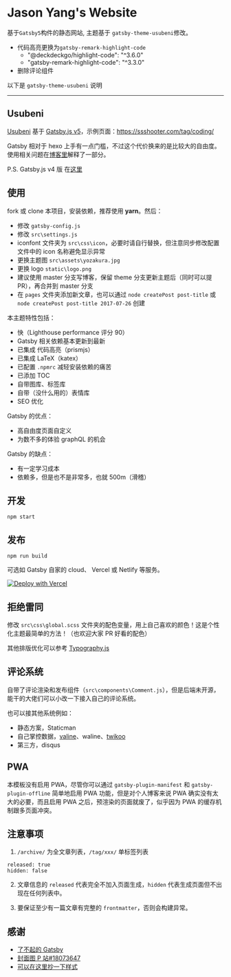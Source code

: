 # Jason Yang's Website

基于`Gatsby5`构件的静态网站, 主题基于 `gatsby-theme-usubeni`修改。

- 代码高亮更换为`gatsby-remark-highlight-code`
    - "@deckdeckgo/highlight-code": "^3.6.0"
    - "gatsby-remark-highlight-code": "^3.3.0"
- 删除评论组件



以下是 `gatsby-theme-usubeni` 说明
***
## Usubeni

[Usubeni](https://github.com/ssshooter/gatsby-theme-usubeni) 基于 [Gatsby.js v5](https://www.gatsbyjs.com/)，示例页面：https://ssshooter.com/tag/coding/

Gatsby 相对于 hexo 上手有一点门槛，不过这个代价换来的是比较大的自由度。使用相关问题在[博客里](https://ssshooter.com/tag/gatsby/)解释了一部分。

P.S. Gatsby.js v4 版 在[这里](https://github.com/ssshooter/gatsby-theme-usubeni/tree/V4)

## 使用

fork 或 clone 本项目，安装依赖，推荐使用 **yarn**。然后：

- 修改 `gatsby-config.js`
- 修改 `src\settings.js`
- iconfont 文件夹为 `src\css\icon`，必要时请自行替换，但注意同步修改配置文件中的 icon 名称避免显示异常
- 更换主题图 `src\assets\yozakura.jpg`
- 更换 logo `static\logo.png`
- 建议使用 master 分支写博客，保留 theme 分支更新主题后（同时可以提 PR），再合并到 master 分支
- 在 `pages` 文件夹添加新文章，也可以通过 `node createPost post-title` 或 `node createPost post-title 2017-07-26` 创建

本主题特性包括：

- 快（Lighthouse performance 评分 90）
- Gatsby 相关依赖基本更新到最新
- 已集成 代码高亮（prismjs）
- 已集成 LaTeX（katex）
- 已配置 `.npmrc` 减轻安装依赖的痛苦
- 已添加 TOC
- 自带图库、标签库
- 自带（没什么用的）表情库
- SEO 优化

Gatsby 的优点：

- 高自由度页面自定义
- 为数不多的体验 graphQL 的机会

Gatsby 的缺点：

- 有一定学习成本
- 依赖多，但是也不是非常多，也就 500m（滑稽）

## 开发

```
npm start
```

## 发布

```
npm run build
```

可选如 Gatsby 自家的 cloud、 Vercel 或 Netlify 等服务。

[![Deploy with Vercel](https://vercel.com/button)](https://vercel.com/new/clone?repository-url=https%3A%2F%2Fgithub.com%2Fssshooter%2Fgatsby-theme-usubeni.git&demo-title=Usubeni%20Fantasy&demo-description=Gatsby%20Theme%20For%20Blog&demo-url=gatsby-theme-usubeni.vercel.app)

## 拒绝雷同

修改 `src\css\global.scss` 文件夹的配色变量，用上自己喜欢的颜色！这是个性化主题最简单的方法！（也欢迎大家 PR 好看的配色）

其他排版优化可以参考 [Typography.js](https://github.com/kyleamathews/typography.js/)

## 评论系统

自带了评论渲染和发布组件（`src\components\Comment.js`），但是后端未开源，能干的大佬们可以小改一下接入自己的评论系统。

也可以接其他系统例如：

- 静态方案，Staticman
- 自己掌控数据，[valine](https://valine.js.org/)、waline、[twikoo](https://github.com/imaegoo/twikoo)
- 第三方，disqus

## PWA

本模板没有启用 PWA，尽管你可以通过 `gatsby-plugin-manifest` 和 `gatsby-plugin-offline` 简单地启用 PWA 功能，但是对个人博客来说 PWA 确实没有太大的必要，而且启用 PWA 之后，预渲染的页面就废了，似乎因为 PWA 的缓存机制跟多页面冲突。

## 注意事项

1. `/archive/` 为全文章列表，`/tag/xxx/` 单标签列表

```
released: true
hidden: false
```

2. 文章信息的 `released` 代表完全不加入页面生成，`hidden` 代表生成页面但不出现在任何列表中。

3. 要保证至少有一篇文章有完整的 `frontmatter`，否则会构建异常。

## 感谢

- [了不起的 Gatsby](https://www.gatsbyjs.com/)
- [封面图 P 站#18073647](https://www.pixiv.net/member_illust.php?mode=medium&illust_id=18073647)
- [可以在这里抄一下样式](https://saruwakakun.com/html-css/reference/css-sample#section1)
